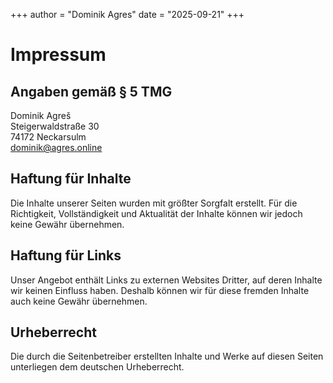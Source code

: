 +++
author = "Dominik Agres"
date = "2025-09-21"
+++

# Impressum

## Angaben gemäß § 5 TMG

Dominik Agreš \
Steigerwaldstraße 30 \
74172 Neckarsulm \
dominik@agres.online

## Haftung für Inhalte
Die Inhalte unserer Seiten wurden mit größter Sorgfalt erstellt. Für die Richtigkeit, Vollständigkeit und Aktualität der Inhalte können wir jedoch keine Gewähr übernehmen.

## Haftung für Links
Unser Angebot enthält Links zu externen Websites Dritter, auf deren Inhalte wir keinen Einfluss haben. Deshalb können wir für diese fremden Inhalte auch keine Gewähr übernehmen.

## Urheberrecht
Die durch die Seitenbetreiber erstellten Inhalte und Werke auf diesen Seiten unterliegen dem deutschen Urheberrecht.
